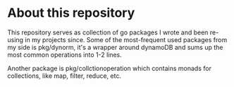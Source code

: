 # About this repository


This repository serves as collection of go packages I wrote and been re-using in my projects since.
Some of the most-frequent used packages from my side is pkg/dynorm, it's a wrapper around dynamoDB and sums up the most common operations into 1-2 lines.

Another package is pkg/collctionoperation which contains monads for collections, like map, filter, reduce, etc.
